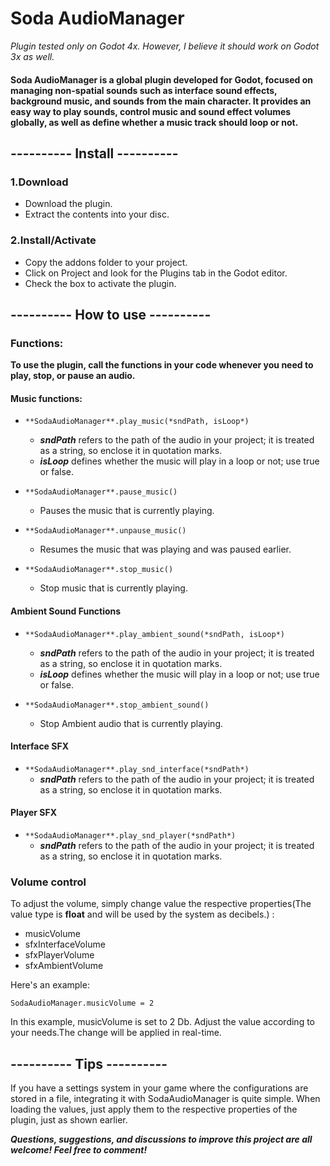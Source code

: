 # Soda AudioManager
*Plugin tested only on Godot 4x. However, I believe it should work on Godot 3x as well.*

#### Soda AudioManager is a global plugin developed for Godot, focused on managing non-spatial sounds such as interface sound effects, background music, and sounds from the main character. It provides an easy way to play sounds, control music and sound effect volumes globally, as well as define whether a music track should loop or not.

## ---------- Install ----------

### 1.Download

- Download the plugin.
- Extract the contents into your disc.

### 2.Install/Activate

- Copy the addons folder to your project.
- Click on Project and look for the Plugins  tab in the Godot editor.
- Check the box to activate the plugin.

## ---------- How to use ----------

### Functions:
**To use the plugin, call the functions in your code whenever you need to play, stop, or pause an audio.**

#### Music functions:
- ```**SodaAudioManager**.play_music(*sndPath, isLoop*) ```
	+ ***sndPath*** refers to the path of the audio in your project; it is treated as a string, so enclose it in quotation marks.
	+ ***isLoop*** defines whether the music will play in a loop or not; use true or false.

- ```**SodaAudioManager**.pause_music()```
	+ Pauses the music that is currently playing.

- ```**SodaAudioManager**.unpause_music()```
	+ Resumes the music that was playing and was paused earlier.

- ```**SodaAudioManager**.stop_music()```
	+ Stop music that is currently playing.
	
#### Ambient Sound Functions
- ```**SodaAudioManager**.play_ambient_sound(*sndPath, isLoop*)```
	+ ***sndPath*** refers to the path of the audio in your project; it is treated as a string, so enclose it in quotation marks.
	+ ***isLoop*** defines whether the music will play in a loop or not; use true or false.
	
- ```**SodaAudioManager**.stop_ambient_sound()```
	+ Stop Ambient audio that is currently playing.

#### Interface SFX
- ```**SodaAudioManager**.play_snd_interface(*sndPath*)```
	+ ***sndPath*** refers to the path of the audio in your project; it is treated as a string, so enclose it in quotation marks.
	
#### Player SFX
- ```**SodaAudioManager**.play_snd_player(*sndPath*)```
	+ ***sndPath*** refers to the path of the audio in your project; it is treated as a string, so enclose it in quotation marks.
	
### Volume control
To adjust the volume, simply change value the respective properties(The value type is **float** and will be used by the system as decibels.) :

- musicVolume
- sfxInterfaceVolume
- sfxPlayerVolume
- sfxAmbientVolume

Here's an example:
``` 
SodaAudioManager.musicVolume = 2
```
In this example, musicVolume is set to 2 Db. Adjust the value according to your needs.The change will be applied in real-time.

## ---------- Tips ----------
If you have a settings system in your game where the configurations are stored in a file, integrating it with SodaAudioManager is quite simple. When loading the values, just apply them to the respective properties of the plugin, just as shown earlier.

***Questions, suggestions, and discussions to improve this project are all welcome! Feel free to comment!***
